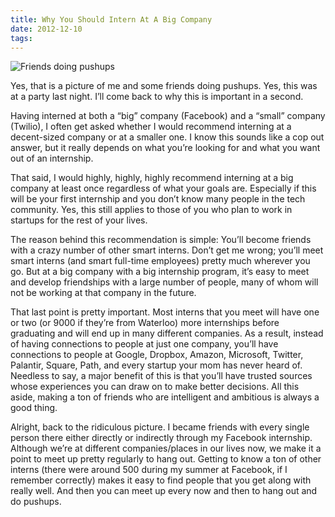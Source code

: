 ```yaml
---
title: Why You Should Intern At A Big Company
date: 2012-12-10
tags:
---
```


![Friends doing pushups](blog/pushups.png)

Yes, that is a picture of me and some friends doing pushups. Yes, this was at a party last night. I’ll come back to why this is important in a second.

Having interned at both a “big” company (Facebook) and a “small” company (Twilio), I often get asked whether I would recommend interning at a decent-sized company or at a smaller one. I know this sounds like a cop out answer, but it really depends on what you’re looking for and what you want out of an internship.

That said, I would highly, highly, highly recommend interning at a big company at least once regardless of what your goals are. Especially if this will be your first internship and you don’t know many people in the tech community. Yes, this still applies to those of you who plan to work in startups for the rest of your lives.

The reason behind this recommendation is simple: You’ll become friends with a crazy number of other smart interns. Don’t get me wrong; you’ll meet smart interns (and smart full-time employees) pretty much wherever you go. But at a big company with a big internship program, it’s easy to meet and develop friendships with a large number of people, many of whom will not be working at that company in the future.

That last point is pretty important. Most interns that you meet will have one or two (or 9000 if they’re from Waterloo) more internships before graduating and will end up in many different companies. As a result, instead of having connections to people at just one company, you’ll have connections to people at Google, Dropbox, Amazon, Microsoft, Twitter, Palantir, Square, Path, and every startup your mom has never heard of. Needless to say, a major benefit of this is that you’ll have trusted sources whose experiences you can draw on to make better decisions. All this aside, making a ton of friends who are intelligent and ambitious is always a good thing.

Alright, back to the ridiculous picture. I became friends with every single person there either directly or indirectly through my Facebook internship. Although we’re at different companies/places in our lives now, we make it a point to meet up pretty regularly to hang out. Getting to know a ton of other interns (there were around 500 during my summer at Facebook, if I remember correctly) makes it easy to find people that you get along with really well. And then you can meet up every now and then to hang out and do pushups.
